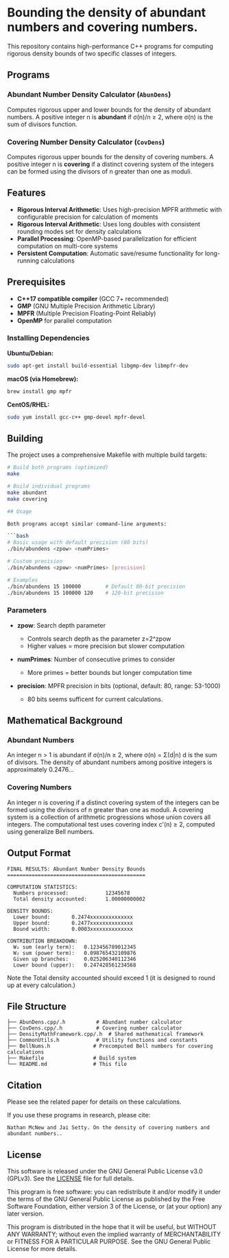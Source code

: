 # Bounding the density of abundant numbers and covering numbers.

This repository contains high-performance C++ programs for computing rigorous density bounds of two specific classes of integers.

## Programs

### Abundant Number Density Calculator (`AbunDens`)
Computes rigorous upper and lower bounds for the density of abundant numbers. A positive integer n is **abundant** if σ(n)/n ≥ 2, where σ(n) is the sum of divisors function.

### Covering Number Density Calculator (`CovDens`)
Computes rigorous upper bounds for the density of covering numbers. A positive integer n is **covering** if a distinct covering system of the integers can be formed using the divisors of n greater than one as moduli.

## Features

- **Rigorous Interval Arithmetic**: Uses high-precision MPFR arithmetic with configurable precision for calculation of moments
- **Rigorous Interval Arithmetic**: Uses long doubles with consistent rounding modes set for density calculations 
- **Parallel Processing**: OpenMP-based parallelization for efficient computation on multi-core systems
- **Persistent Computation**: Automatic save/resume functionality for long-running calculations

## Prerequisites

- **C++17 compatible compiler** (GCC 7+ recommended)
- **GMP** (GNU Multiple Precision Arithmetic Library)
- **MPFR** (Multiple Precision Floating-Point Reliably)
- **OpenMP** for parallel computation

### Installing Dependencies

**Ubuntu/Debian:**
```bash
sudo apt-get install build-essential libgmp-dev libmpfr-dev
```

**macOS (via Homebrew):**
```bash
brew install gmp mpfr
```

**CentOS/RHEL:**
```bash
sudo yum install gcc-c++ gmp-devel mpfr-devel
```

## Building

The project uses a comprehensive Makefile with multiple build targets:

```bash
# Build both programs (optimized)
make

# Build individual programs
make abundant
make covering

## Usage

Both programs accept similar command-line arguments:

```bash
# Basic usage with default precision (80 bits)
./bin/abundens <zpow> <numPrimes>

# Custom precision
./bin/abundens <zpow> <numPrimes> [precision]

# Examples
./bin/abundens 15 100000        # Default 80-bit precision
./bin/abundens 15 100000 120    # 120-bit precision
```

### Parameters

- **zpow**: Search depth parameter 
  - Controls search depth as the parameter z=2^zpow
  - Higher values = more precision but slower computation
  
- **numPrimes**: Number of consecutive primes to consider 
  - More primes = better bounds but longer computation time
  
- **precision**: MPFR precision in bits (optional, default: 80, range: 53-1000)
  - 80 bits seems sufficent for current calculations.

## Mathematical Background

### Abundant Numbers
An integer n > 1 is abundant if σ(n)/n ≥ 2, where σ(n) = Σ(d|n) d is the sum of divisors. The density of abundant numbers among positive integers is approximately 0.2476...

### Covering Numbers
An integer n is covering if a distinct covering system of the integers can be formed using the divisors of n greater than one as moduli. A covering system is a collection of arithmetic progressions whose union covers all integers. The computational test uses covering index c'(n) ≥ 2, computed using generalize Bell numbers.

## Output Format

```
FINAL RESULTS: Abundant Number Density Bounds
=============================================

COMPUTATION STATISTICS:
  Numbers processed:            12345678
  Total density accounted:      1.00000000002

DENSITY BOUNDS:
  Lower bound:       0.2474xxxxxxxxxxxxxx
  Upper bound:       0.2477xxxxxxxxxxxxxx
  Bound width:       0.0003xxxxxxxxxxxxxx

CONTRIBUTION BREAKDOWN:
  W₁ sum (early term):   0.123456789012345
  W₂ sum (power term):   0.098765432109876
  Given up branches:     0.025206340112346
  Lower bound (upper):   0.247428561234568
```

Note the Total density accounted should exceed 1 (it is designed to round up at every calculation.)

## File Structure

```
├── AbunDens.cpp/.h          # Abundant number calculator
├── CovDens.cpp/.h           # Covering number calculator  
├── DensityMathFramework.cpp/.h  # Shared mathematical framework
├── CommonUtils.h            # Utility functions and constants
├── BellNums.h              # Precomputed Bell numbers for covering calculations
├── Makefile                # Build system
└── README.md               # This file
```


## Citation
Please see the related paper for details on these calculations.

If you use these programs in research, please cite:
```
Nathan McNew and Jai Setty. On the density of covering numbers and abundant numbers.. 
```

## License

This software is released under the GNU General Public License v3.0 (GPLv3). See the [LICENSE](LICENSE) file for full details.

This program is free software: you can redistribute it and/or modify it under the terms of the GNU General Public License as published by the Free Software Foundation, either version 3 of the License, or (at your option) any later version.

This program is distributed in the hope that it will be useful, but WITHOUT ANY WARRANTY; without even the implied warranty of MERCHANTABILITY or FITNESS FOR A PARTICULAR PURPOSE. See the GNU General Public License for more details.


